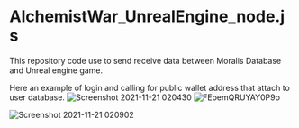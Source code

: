 # AlchemistWar_UnrealEngine_node.js
This repository code use to send receive data between Moralis Database and Unreal engine game.

Here an example of login and calling for public wallet address that attach to user database. 
![Screenshot 2021-11-21 020430](https://user-images.githubusercontent.com/94365423/142738234-1bcb8646-9467-4f14-a2e8-8cf7ff8872b4.png)
![FEoemQRUYAY0P9o](https://user-images.githubusercontent.com/94365423/142738110-e24b0c7e-1148-4a8b-803c-749d6b18a6a5.png)


![Screenshot 2021-11-21 020902](https://user-images.githubusercontent.com/94365423/142738269-eb6ab296-c278-41f5-beda-6e6a29e6fcea.png)
